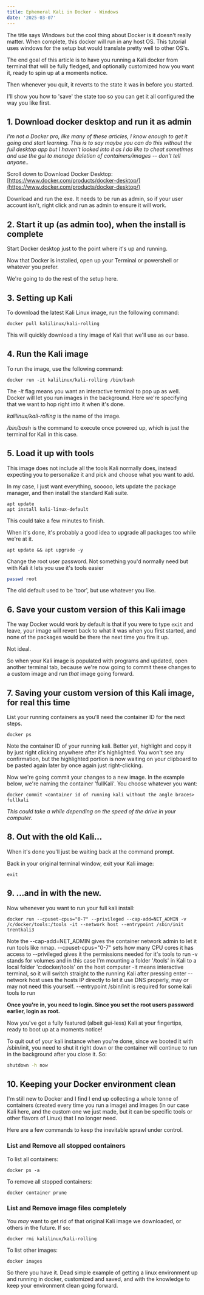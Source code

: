```yaml
---
title: Ephemeral Kali in Docker - Windows
date: '2025-03-07'
---
```


The title says Windows but the cool thing about Docker is it doesn't really matter. When complete, this docker will run in any host OS.
This tutorial uses windows for the setup but would translate pretty well to other OS's.

The end goal of this article is to have you running a Kali docker from terminal that will be fully fledged, and optionally customized how you want it, ready to spin up at a moments notice.

Then whenever you quit, it reverts to the state it was in before you started.

I'll show you how to 'save' the state too so you can get it all configured the way you like first.

## 1. Download docker desktop and run it as admin
*I'm not a Docker pro, like many of these articles, I know enough to get it going and start learning. This is to say maybe you can do this without the full desktop app but I haven't looked into it as I do like to cheat sometimes and use the gui to manage deletion of containers/images -- don't tell anyone..*

Scroll down to Download Docker Desktop:
[https://www.docker.com/products/docker-desktop/](https://www.docker.com/products/docker-desktop/)

Download and run the exe. It needs to be run as admin, so if your user account isn't, right click and run as admin to ensure it will work.

## 2. Start it up (as admin too), when the install is complete

Start Docker desktop just to the point where it's up and running.

Now that Docker is installed, open up your Terminal or powershell or whatever you prefer. 

We're going to do the rest of the setup here.

## 3. Setting up Kali 

To download the latest Kali Linux image, run the following command:

```terminal
docker pull kalilinux/kali-rolling
```

This will quickly download a tiny image of Kali that we'll use as our base.

## 4. Run the Kali image

To run the image, use the following command:

```terminal
docker run -it kalilinux/kali-rolling /bin/bash 
```

The *-it* flag means you want an interactive terminal to pop up as well. Docker will let you run images in the background. Here we're specifying that we want to hop right into it when it's done.

*kalilinux/kali-rolling* is the name of the image.

*/bin/bash* is the command to execute once powered up, which is just the terminal for Kali in this case.

## 5. Load it up with tools

This image does not include all the tools Kali normally does, instead expecting you to personalize it and pick and choose what you want to add.

In my case, I just want everything, sooooo, lets update the package manager, and then install the standard Kali suite.

```terminal
apt update
apt install kali-linux-default
```

This could take a few minutes to finish.

When it's done, it's probably a good idea to upgrade all packages too while we're at it.

```terminal
apt update && apt upgrade -y
```

Change the root user password. Not something you'd normally need but with Kali it lets you use it's tools easier

```bash
passwd root
```

The old default used to be 'toor', but use whatever you like.

## 6. Save your custom version of this Kali image

The way Docker would work by default is that if you were to type `` exit `` and leave, your image will revert back to what it was when you first started, and none of the packages would be there the next time you fire it up.

Not ideal.

So when your Kali image is populated with programs and updated, open another terminal tab, because we're now going to commit these changes to a custom image and run *that* image going forward.

## 7. Saving your custom version of this Kali image, for real this time

List your running containers as you'll need the container ID for the next steps.

```terminal
docker ps
```

Note the container ID of your running kali. Better yet, highlight and copy it by just right clicking anywhere after it's highlighted. You won't see any confirmation, but the highlighted portion is now waiting on your clipboard to be pasted again later by once again just right-clicking.

Now we're going commit your changes to a new image. In the example below, we're naming the container 'fullKali'. You choose whatever you want:

```terminal
docker commit <container id of running kali without the angle braces> fullkali
```

*This could take a while depending on the speed of the drive in your computer.*

## 8. Out with the old Kali...

When it's done you'll just be waiting back at the command prompt.

Back in your original terminal window, exit your Kali image:

```terminal
exit
```

## 9. ...and in with the new.
 
Now whenever you want to run your full kali install: 

```terminal
docker run --cpuset-cpus="0-7" --privileged --cap-add=NET_ADMIN -v /c/docker/tools:/tools -it --network host --entrypoint /sbin/init trentkali3
```

Note the --cap-add=NET_ADMIN gives the container network admin to let it run tools like nmap.
--cpuset-cpus="0-7" sets how many CPU cores it has access to
--privileged gives it the permissions needed for it's tools to run
-v stands for volumes and in this case I'm mounting a folder '/tools' in Kali to a local folder 'c:docker/tools' on the host computer
-it means interactive terminal, so it will switch straight to the running Kali after pressing enter
--network host uses the hosts IP directly to let it use DNS properly, may or may not need this yourself.
--entrypoint /sbin/init is required for some kali tools to run

**Once you're in, you need to login. Since you set the root users password earlier, login as root.**

Now you've got a fully featured (albeit gui-less) Kali at your fingertips, ready to boot up at a moments notice!

To quit out of your kali instance when you're done, since we booted it with /sbin/init, you need to shut it right down or the container will continue to run in the background after you close it.
So:
```bash
shutdown -h now
```

## 10. Keeping your Docker environment clean

I'm still new to Docker and I find I end up collecting a whole tonne of containers (created every time you run a image) and images (in our case Kali here, and the custom one we just made, but it can be specific tools or other flavors of Linux) that I no longer need.

Here are a few commands to keep the inevitable sprawl under control.

### List and Remove all stopped containers

To list all containers:
```terminal
docker ps -a
``` 

To remove all stopped containers:
```terminal
docker container prune
```

### List and Remove image files completely

You *may* want to get rid of that original Kali image we downloaded, or others in the future.
If so:

```terminal
docker rmi kalilinux/kali-rolling
```

To list other images:
```terminal
docker images
```


So there you have it. Dead simple example of getting a linux environment up and running in docker, customized and saved, and with the knowledge to keep your environment clean going forward.
